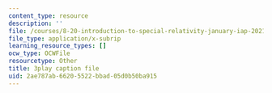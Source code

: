 ```yaml
---
content_type: resource
description: ''
file: /courses/8-20-introduction-to-special-relativity-january-iap-2021/2ae787ab66205522bbad05d0b50ba915_MVJzzWfAwNY.vtt
file_type: application/x-subrip
learning_resource_types: []
ocw_type: OCWFile
resourcetype: Other
title: 3play caption file
uid: 2ae787ab-6620-5522-bbad-05d0b50ba915
---
```

